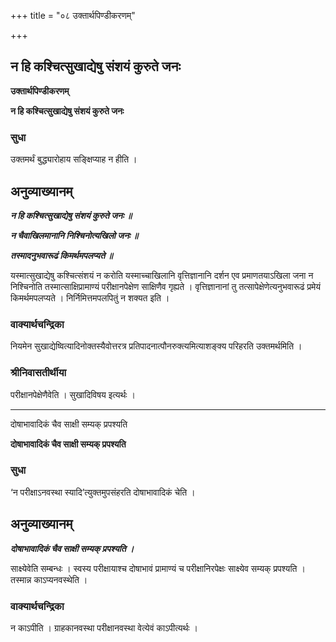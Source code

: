 +++
title = "०८ उक्तार्थपिण्डीकरणम्"

+++


## न हि कश्चित्सुखाद्येषु संशयं कुरुते जनः

**उक्तार्थपिण्डीकरणम्**

**न हि कश्चित्सुखाद्येषु संशयं कुरुते जनः**

### **सुधा**

उक्तमर्थं बुद्ध्यारोहाय सङ्क्षिप्याह न हीति ।

## **अनुव्याख्यानम्**

***न हि कश्चित्सुखाद्येषु संशयं कुरुते जनः ॥***

***न चैवाखिलमानानि निश्चिनोत्यखिलो जनः ॥***

***तस्मादनुभवारूढं किमर्थमपलप्यते ॥***

यस्मात्सुखाद्येषु कश्चित्संशयं न करोति यस्माच्चाखिलानि वृत्तिज्ञानानि दर्शन एव प्रमाणतयाऽखिला जना न निश्चिनोति तस्मात्साक्षिप्रामाण्यं परीक्षानपेक्षेण साक्षिणैव गृह्यते । वृत्तिज्ञानानां तु तत्सापेक्षेणेत्यनुभवारूढं प्रमेयं किमर्थमपलप्यते । निर्निमित्तमपलपितुं न शक्यत इति ।

### **वाक्यार्थचन्द्रिका**

नियमेन सुखाद्येष्वित्यादिनोक्तस्यैवोत्तरत्र प्रतिपादनात्पौनरुक्त्यमित्याशङ्क्य परिहरति उक्तमर्थमिति ।

### **श्रीनिवासतीर्थीया**

परीक्षानपेक्षेणैवेति । सुखादिविषय इत्यर्थः ।

------------------------------------------------------------------------

दोषाभावादिकं चैव साक्षी सम्यक् प्रपश्यति

**दोषाभावादिकं चैव साक्षी सम्यक् प्रपश्यति**

### **सुधा**

‘न परीक्षाऽनवस्था स्यादि’त्युक्तमुपसंहरति दोषाभावादिकं चेति ।

## **अनुव्याख्यानम्**

***दोषाभावादिकं चैव साक्षी सम्यक् प्रपश्यति ।***

साक्ष्येवेति सम्बन्धः । स्वस्य परीक्षायाश्च दोषाभावं प्रामाण्यं च परीक्षानिरपेक्षः साक्ष्येव सम्यक् प्रपश्यति । तस्मान्न काऽप्यनवस्थेति ।

### **वाक्यार्थचन्द्रिका**

न काऽपीति । ग्राहकानवस्था परीक्षानवस्था वेत्येवं काऽपीत्यर्थः ।

